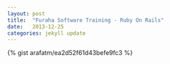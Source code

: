 ```yaml
---
layout: post
title:  "Furaha Software Training - Ruby On Rails"
date:   2013-12-25
categories: jekyll update
---
```


{% gist arafatm/ea2d52f61d43befe9fc3 %}